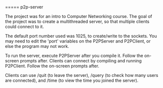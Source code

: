 =====
p2p-server

The project was for an intro to Computer Networking course. The goal of the project was to create a multithreaded server, so that multiple clients could connect to it. 

The default port number used was 1025, to create/write to the sockets. You may need to edit the 'port' variables on the P2PServer and P2PClient, or else the program may not work.

To run the server, execute P2PServer after you compile it. Follow the on-screen prompts after.
Clients can connect by compiling and running P2PClient. Follow the on-screen prompts after.

Clients can use /quit (to leave the server), /query (to check how many users are connected), and /time (to view the time you joined the server). 
